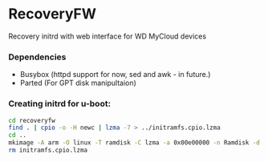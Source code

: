 # RecoveryFW
Recovery initrd with web interface for WD MyCloud devices

### Dependencies
* Busybox (httpd support for now, sed and awk - in future.)
* Parted (For GPT disk manipultaion)


### Creating initrd for u-boot:

```sh
cd recoveryfw
find . | cpio -o -H newc | lzma -7 > ../initramfs.cpio.lzma
cd ..
mkimage -A arm -O linux -T ramdisk -C lzma -a 0x00e00000 -n Ramdisk -d initramfs.cpio.lzma uRamdisk
rm initramfs.cpio.lzma
```
